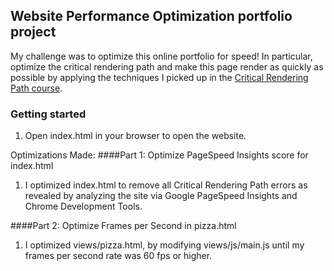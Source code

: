 ## Website Performance Optimization portfolio project

My challenge was to optimize this online portfolio for speed! In particular, optimize the critical rendering path and make this page render as quickly as possible by applying the techniques I picked up in the [Critical Rendering Path course](https://www.udacity.com/course/ud884).

### Getting started

1. Open index.html in your browser to open the website.

Optimizations Made:
####Part 1: Optimize PageSpeed Insights score for index.html
1) I optimized index.html to remove all Critical Rendering Path errors as revealed by analyzing the site via Google PageSpeed Insights and Chrome Development Tools.

####Part 2: Optimize Frames per Second in pizza.html
1) I optimized views/pizza.html, by modifying views/js/main.js until my frames per second rate was 60 fps or higher.
